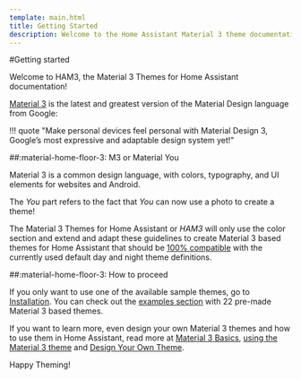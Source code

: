 ```yaml
---
template: main.html
title: Getting Started
description: Welcome to the Home Assistant Material 3 theme documentation. Check the how to proceed paragraph on how to install and use HAM3 in Home Assistant.
---
```

<!-- GT/GMY -->

#Getting started

Welcome to HAM3, the Material 3 Themes for Home Assistant documentation!

[Material 3](https://m3.material.io/) is the latest and greatest version of the Material Design language from Google:

!!! quote "Make personal devices feel personal with Material Design 3, Google’s most expressive and adaptable design system yet!"

##:material-home-floor-3: M3 or Material You

Material 3 is a common design language, with colors, typography, and UI elements for websites and Android.

The _You_ part refers to the fact that _You_ can now use a photo to create a theme!

The Material 3 Themes for Home Assistant or _HAM3_ will only use the color section and extend and adapt these guidelines to create Material 3 based themes for Home Assistant that should be [100% compatible][compatibility-section-md] with the currently used default day and night theme definitions.

##:material-home-floor-3: How to proceed

If you only want to use one of the available sample themes, go to [Installation][Material 3 theme installation]. You can check out the [examples section][examples-section-md] with 22 pre-made Material 3 based themes.

If you want to learn more, even design your own Material 3 themes and how to use them in Home Assistant, read more at [Material 3 Basics][basics-section-md], [using the Material 3 theme][using-section-md] and [Design Your Own Theme][design-section-md].

Happy Theming!

[examples-section-md]: ../examples/introduction.md
[basics-section-md]: ../basics/introducing-m3-color-system.md
[design-section-md]: ../design/introduction.md
[using-section-md]: ../using/using-ham3-in-cards.md
[compatibility-section-md]: ../start/compatibility.md
[Material 3 theme installation]: ../installation/

